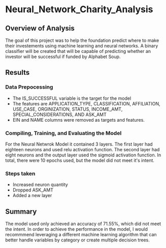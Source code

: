 # Neural_Network_Charity_Analysis

## Overview of Analysis

The goal of this project was to help the foundation predict where to make their investements using machine learning and neural networks. A binary 
classifier will be created that will be capable of predicting whether an investor will be successful if funded by Alphabet Soup.



## Results

### Data Prepocessing

* The IS_SUCCESSFUL variable is the target for the model
* The features are APPLICATION_TYPE, CLASSIFICATION, AFFILIATION, USE_CASE, ORGINIZATION, STATUS, INCOME_AMT, SPECIAL_CONSIDERATIONS, AND ASK_AMT
* EIN and NAME columns were removed as targets and features.




### Compiling, Training, and Evaluating the Model

For the Neural Netwrok Model it contained 3 layers. The first layer had eighteen neurons and used relu activation function. The second layer had eight neurons and the output
layer used the sigmoid activation function.  In total, there were 10 epochs used, but the model did not meet it's intent.

### Steps taken
* Increased neuron quantity
* Dropped ASK_AMT
* Added a new layer

## Summary
The model used only achieved an accuracy of 71.55%, which did not meet the intent. In order to achieve the performance in the model, I would recommmend
leveraging a different machine learning algorithm that can better handle variables by category or create multiple decision trees.